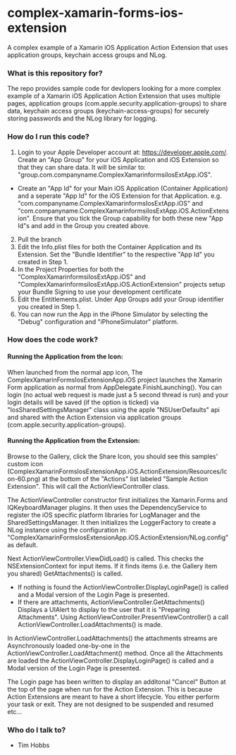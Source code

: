 # complex-xamarin-forms-ios-extension
A complex example of a Xamarin iOS Application Action Extension that uses application groups, keychain access groups and NLog.

### What is this repository for? ###
The repo provides sample code for devlopers looking for a more complex example of a Xamarin iOS Application Action Extension that uses multiple pages, application groups (com.apple.security.application-groups) to share data, keychain access groups (keychain-access-groups) for securely storing passwords and the NLog library for logging.

### How do I run this code? ###
1. Login to your Apple Developer account at: https://developer.apple.com/. 
Create an "App Group" for your iOS Application and iOS Extension so that they can share data. It will be similar to: "group.com.companyname.ComplexXamarinformsiIosExtApp.iOS".
- Create an "App Id" for your Main iOS Application (Container Application) and a seperate "App Id" for the iOS Extension for that Application. e.g. "com.companyname.ComplexXamarinformsIosExtApp.iOS" and  "com.companyname.ComplexXamarinformsiIosExtApp.iOS.ActionExtension". Ensure that you tick the Group capability for both these new "App Id"s and add in the Group you created above.
2. Pull the branch
3. Edit the Info.plist files for both the Container Application and its Extension. Set the "Bundle Identifier" to the respective "App Id" you created in Step 1.
4. In the Project Properties for both the "ComplexXamarinformsiIosExtApp.iOS" and "ComplexXamarinformsiIosExtApp.iOS.ActionExtension" projects setup your Bundle Signing to use your development certificate
5. Edit the Entitlements.plist. Under App Groups add your Group identifier you created in Step 1.
6. You can now run the App in the iPhone Simulator by selecting the "Debug" configuration and "iPhoneSimulator" platform.

### How does the code work? ###

#### Running the Application from the Icon: ####
When launched from the normal app icon, The ComplexXamarinFormsIosExtensionApp.iOS project launches the Xamarin Form application as normal from AppDelegate.FinishLaunching(). You can login (no actual web request is made just a 5 second thread is run) and your login details will be saved (if the option is ticked) via "IosSharedSettingsManager" class using the apple "NSUserDefaults" api and shared with the Action Extension via  application groups (com.apple.security.application-groups).

#### Running the Application from the Extension: ####
Browse to the Gallery, click the Share Icon, you should see this samples' custom icon (ComplexXamarinFormsIosExtensionApp.iOS.ActionExtension/Resources/Icon-60.png) at the bottom of the "Actions" list labeled "Sample Action Extension". This will call the ActionViewController class.

The ActionViewController constructor first initializes the Xamarin.Forms and IQKeyboardManager plugins. It then uses the DependencyService to register the iOS specific platform libraries for LogManager and the SharedSettingsManager. It then initializes the LoggerFactory to create a NLog instance using the configuration in: "ComplexXamarinFormsIosExtensionApp.iOS.ActionExtension/NLog.config" as default.

Next ActionViewController.ViewDidLoad() is called. This checks the NSExtensionContext for input items. If it finds items (i.e. the Gallery item you shared) GetAttachments() is called.
- If nothing is found the ActionViewController.DisplayLoginPage() is called and a Modal version of the Login Page is presented. 
- If there are attachments, ActionViewController.GetAttachments() Displays a UIAlert to display to the user that it is "Preparing Attachments". Using ActionViewController.PresentViewController() a call ActionViewController.LoadAttachments() is made.

In ActionViewController.LoadAttachments() the attachments streams are Asynchronously loaded one-by-one in the ActionViewController.LoadAttachment() method. Once all the Attachments are loaded the ActionViewController.DisplayLoginPage() is called and a Modal version of the Login Page is presented.

The Login page has been written to display an additonal "Cancel" Button at the top of the page when run for the Action Extension. This is because Action Extensions are meant to have a short lifecycle. You either perform your task or exit. They are not designed to be suspended and resumed etc...

### Who do I talk to? ###

* Tim Hobbs
